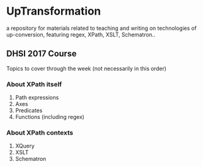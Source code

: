 # UpTransformation
a repository for materials related to teaching and writing on technologies of up-conversion, featuring regex, XPath, XSLT, Schematron..

## DHSI 2017 Course
Topics to cover through the week (not necessarily in this order)

### About XPath itself
1. Path expressions
1. Axes
1. Predicates
1. Functions (including regex)
### About XPath contexts
1. XQuery
1. XSLT
1. Schematron
